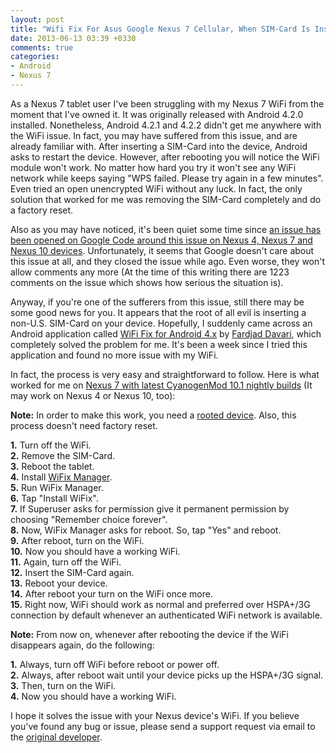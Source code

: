 ```yaml
---
layout: post
title: "Wifi Fix For Asus Google Nexus 7 Cellular, When SIM-Card Is Inserted"
date: 2013-06-13 03:39 +0330
comments: true
categories:
- Android
- Nexus 7
---
```


As a Nexus 7 tablet user I've been struggling with my Nexus 7 WiFi from the moment that I've owned it. It was originally released with Android 4.2.0 installed. Nonetheless, Android 4.2.1 and 4.2.2 didn't get me anywhere with the WiFi issue. In fact, you may have suffered from this issue, and are already familiar with. After inserting a SIM-Card into the device, Android asks to restart the device. However, after rebooting you will notice the WiFi module won't work. No matter how hard you try it won't see any WiFi network while keeps saying "WPS failed. Please try again in a few minutes". Even tried an open unencrypted WiFi without any luck. In fact, the only solution that worked for me was removing the SIM-Card completely and do a factory reset.

Also as you may have noticed, it's been quiet some time since [an issue has been opened on Google Code around this issue on Nexus 4, Nexus 7 and Nexus 10 devices](http://code.google.com/p/android/issues/detail?id=40065). Unfortunately, it seems that Google doesn't care about this issue at all, and they closed the issue while ago. Even worse, they won't allow comments any more (At the time of this writing there are 1223 comments on the issue which shows how serious the situation is).

Anyway, if you're one of the sufferers from this issue, still there may be some good news for you. It appears that the root of all evil is inserting a non-U.S. SIM-Card on your device. Hopefully, I suddenly came across an Android application called [WiFi Fix for Android 4.x](http://www.fardjad.com/android/wifix/) by [Fardjad Davari](http://www.fardjad.com/), which completely solved the problem for me. It's been a week since I tried this application and found no more issue with my WiFi.

In fact, the process is very easy and straightforward to follow. Here is what worked for me on [Nexus 7 with latest CyanogenMod 10.1 nightly builds](http://get.cm/?device=tilapia) (It may work on Nexus 4 or Nexus 10, too):

<!-- more -->

**Note:** In order to make this work, you need a [rooted device](http://en.wikipedia.org/wiki/Android_rooting). Also, this process doesn't need factory reset.

**1.** Turn off the WiFi.  
**2.** Remove the SIM-Card.  
**3.** Reboot the tablet.  
**4.** Install [WiFix Manager](http://www.fardjad.com/android/wifix/wifixmanager.apk).  
**5.** Run WiFix Manager.  
**6.** Tap "Install WiFix".  
**7.** If Superuser asks for permission give it permanent permission by choosing "Remember choice forever".  
**8.** Now, WiFix Manager asks for reboot. So, tap "Yes" and reboot.  
**9.** After reboot, turn on the WiFi.  
**10.** Now you should have a working WiFi.  
**11.** Again, turn off the WiFi.  
**12.** Insert the SIM-Card again.  
**13.** Reboot your device.  
**14.** After reboot your turn on the WiFi once more.  
**15.** Right now, WiFi should work as normal and preferred over HSPA+/3G connection by default whenever an authenticated WiFi network is available.  

**Note:** From now on, whenever after rebooting the device if the WiFi disappears again, do the following:

**1.** Always, turn off WiFi before reboot or power off.  
**2.** Always, after reboot wait until your device picks up the HSPA+/3G signal.  
**3.** Then, turn on the WiFi.  
**4.** Now you should have a working WiFi.  

I hope it solves the issue with your Nexus device's WiFi. If you believe you've found any bug or issue, please send a support request via email to the [original developer](http://www.fardjad.com/).


